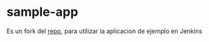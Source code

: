 # sample-app
Es un fork del [repo](https://github.com/GoogleCloudPlatform/continuous-deployment-on-kubernetes), para utilizar la aplicacion de ejemplo en Jenkins
